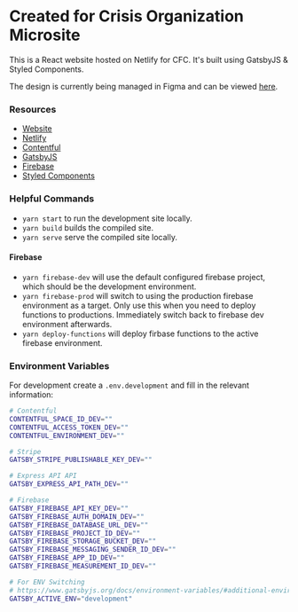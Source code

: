# Created for Crisis Organization Microsite

This is a React website hosted on Netlify for CFC. It's built using GatsbyJS & Styled Components.

The design is currently being managed in Figma and can be viewed [here](https://www.figma.com/file/CIA5Rz77CuI8JJkXnkkGfw/Created-for-Crisis?node-id=254%3A349).

### Resources

- [Website](https://createdforcrisis.org)
- [Netlify](https://www.netlify.com/)
- [Contentful](https://www.contentful.com/)
- [GatsbyJS](https://www.gatsbyjs.org/)
- [Firebase](https://firebase.google.com/)
- [Styled Components](https://styled-components.com/)

### Helpful Commands

- `yarn start` to run the development site locally.
- `yarn build` builds the compiled site.
- `yarn serve` serve the compiled site locally.

#### Firebase

- `yarn firebase-dev` will use the default configured firebase project, which should be the development environment.
- `yarn firebase-prod` will switch to using the production firebase environment as a target. Only use this when you need to deploy functions to productions. Immediately switch back to firebase dev environment afterwards.
- `yarn deploy-functions` will deploy firbase functions to the active firebase environment.

### Environment Variables

For development create a `.env.development` and fill in the relevant information:

```sh
# Contentful
CONTENTFUL_SPACE_ID_DEV=""
CONTENTFUL_ACCESS_TOKEN_DEV=""
CONTENTFUL_ENVIRONMENT_DEV=""

# Stripe
GATSBY_STRIPE_PUBLISHABLE_KEY_DEV=""

# Express API API
GATSBY_EXPRESS_API_PATH_DEV=""

# Firebase
GATSBY_FIREBASE_API_KEY_DEV=""
GATSBY_FIREBASE_AUTH_DOMAIN_DEV=""
GATSBY_FIREBASE_DATABASE_URL_DEV=""
GATSBY_FIREBASE_PROJECT_ID_DEV=""
GATSBY_FIREBASE_STORAGE_BUCKET_DEV=""
GATSBY_FIREBASE_MESSAGING_SENDER_ID_DEV=""
GATSBY_FIREBASE_APP_ID_DEV=""
GATSBY_FIREBASE_MEASUREMENT_ID_DEV=""

# For ENV Switching
# https://www.gatsbyjs.org/docs/environment-variables/#additional-environments-staging-test-etc
GATSBY_ACTIVE_ENV="development"
```
